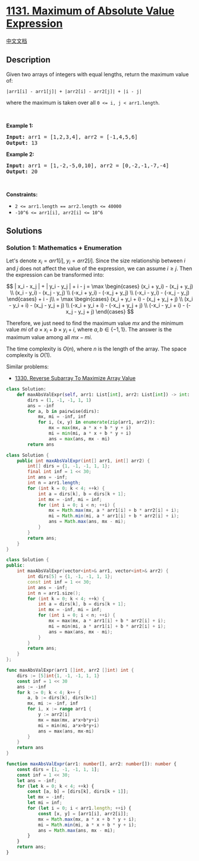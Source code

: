 # [1131. Maximum of Absolute Value Expression](https://leetcode.com/problems/maximum-of-absolute-value-expression)

[中文文档](/solution/1100-1199/1131.Maximum%20of%20Absolute%20Value%20Expression/README.md)

## Description

<p>Given two arrays of integers with equal lengths, return the maximum value of:</p>

<p><code>|arr1[i] - arr1[j]| + |arr2[i] - arr2[j]| + |i - j|</code></p>

<p>where the maximum is taken over all <code>0 &lt;= i, j &lt; arr1.length</code>.</p>

<p>&nbsp;</p>
<p><strong class="example">Example 1:</strong></p>

<pre>
<strong>Input:</strong> arr1 = [1,2,3,4], arr2 = [-1,4,5,6]
<strong>Output:</strong> 13
</pre>

<p><strong class="example">Example 2:</strong></p>

<pre>
<strong>Input:</strong> arr1 = [1,-2,-5,0,10], arr2 = [0,-2,-1,-7,-4]
<strong>Output:</strong> 20
</pre>

<p>&nbsp;</p>
<p><strong>Constraints:</strong></p>

<ul>
	<li><code>2 &lt;= arr1.length == arr2.length &lt;= 40000</code></li>
	<li><code>-10^6 &lt;= arr1[i], arr2[i] &lt;= 10^6</code></li>
</ul>

## Solutions

### Solution 1: Mathematics + Enumeration

Let's denote $x_i = arr1[i]$, $y_i = arr2[i]$. Since the size relationship between $i$ and $j$ does not affect the value of the expression, we can assume $i \ge j$. Then the expression can be transformed into:

$$
| x_i - x_j | + | y_i - y_j | + i - j = \max \begin{cases} (x_i + y_i) - (x_j + y_j) \\ (x_i - y_i) - (x_j - y_j) \\ (-x_i + y_i) - (-x_j + y_j) \\ (-x_i - y_i) - (-x_j - y_j) \end{cases} + i - j\\
= \max \begin{cases} (x_i + y_i + i) - (x_j + y_j + j) \\ (x_i - y_i + i) - (x_j - y_j + j) \\ (-x_i + y_i + i) - (-x_j + y_j + j) \\ (-x_i - y_i + i) - (-x_j - y_j + j) \end{cases}
$$

Therefore, we just need to find the maximum value $mx$ and the minimum value $mi$ of $a \times x_i + b \times y_i + i$, where $a, b \in \{-1, 1\}$. The answer is the maximum value among all $mx - mi$.

The time complexity is $O(n)$, where $n$ is the length of the array. The space complexity is $O(1)$.

Similar problems:

-   [1330. Reverse Subarray To Maximize Array Value](/solution/1300-1399/1330.Reverse%20Subarray%20To%20Maximize%20Array%20Value/README_EN.md)

<!-- tabs:start -->

```python
class Solution:
    def maxAbsValExpr(self, arr1: List[int], arr2: List[int]) -> int:
        dirs = (1, -1, -1, 1, 1)
        ans = -inf
        for a, b in pairwise(dirs):
            mx, mi = -inf, inf
            for i, (x, y) in enumerate(zip(arr1, arr2)):
                mx = max(mx, a * x + b * y + i)
                mi = min(mi, a * x + b * y + i)
                ans = max(ans, mx - mi)
        return ans
```

```java
class Solution {
    public int maxAbsValExpr(int[] arr1, int[] arr2) {
        int[] dirs = {1, -1, -1, 1, 1};
        final int inf = 1 << 30;
        int ans = -inf;
        int n = arr1.length;
        for (int k = 0; k < 4; ++k) {
            int a = dirs[k], b = dirs[k + 1];
            int mx = -inf, mi = inf;
            for (int i = 0; i < n; ++i) {
                mx = Math.max(mx, a * arr1[i] + b * arr2[i] + i);
                mi = Math.min(mi, a * arr1[i] + b * arr2[i] + i);
                ans = Math.max(ans, mx - mi);
            }
        }
        return ans;
    }
}
```

```cpp
class Solution {
public:
    int maxAbsValExpr(vector<int>& arr1, vector<int>& arr2) {
        int dirs[5] = {1, -1, -1, 1, 1};
        const int inf = 1 << 30;
        int ans = -inf;
        int n = arr1.size();
        for (int k = 0; k < 4; ++k) {
            int a = dirs[k], b = dirs[k + 1];
            int mx = -inf, mi = inf;
            for (int i = 0; i < n; ++i) {
                mx = max(mx, a * arr1[i] + b * arr2[i] + i);
                mi = min(mi, a * arr1[i] + b * arr2[i] + i);
                ans = max(ans, mx - mi);
            }
        }
        return ans;
    }
};
```

```go
func maxAbsValExpr(arr1 []int, arr2 []int) int {
	dirs := [5]int{1, -1, -1, 1, 1}
	const inf = 1 << 30
	ans := -inf
	for k := 0; k < 4; k++ {
		a, b := dirs[k], dirs[k+1]
		mx, mi := -inf, inf
		for i, x := range arr1 {
			y := arr2[i]
			mx = max(mx, a*x+b*y+i)
			mi = min(mi, a*x+b*y+i)
			ans = max(ans, mx-mi)
		}
	}
	return ans
}
```

```ts
function maxAbsValExpr(arr1: number[], arr2: number[]): number {
    const dirs = [1, -1, -1, 1, 1];
    const inf = 1 << 30;
    let ans = -inf;
    for (let k = 0; k < 4; ++k) {
        const [a, b] = [dirs[k], dirs[k + 1]];
        let mx = -inf;
        let mi = inf;
        for (let i = 0; i < arr1.length; ++i) {
            const [x, y] = [arr1[i], arr2[i]];
            mx = Math.max(mx, a * x + b * y + i);
            mi = Math.min(mi, a * x + b * y + i);
            ans = Math.max(ans, mx - mi);
        }
    }
    return ans;
}
```

<!-- tabs:end -->

<!-- end -->
